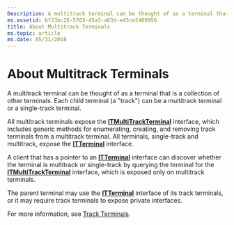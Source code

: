 ```yaml
---
Description: A multitrack terminal can be thought of as a terminal that is a collection of other terminals. Each child terminal (a &\#0034;track&\#0034;) can be a multitrack terminal or a single-track terminal.
ms.assetid: bf23bc26-5763-45a3-a63d-e43ce2480956
title: About Multitrack Terminals
ms.topic: article
ms.date: 05/31/2018
---
```


# About Multitrack Terminals

A multitrack terminal can be thought of as a terminal that is a collection of other terminals. Each child terminal (a "track") can be a multitrack terminal or a single-track terminal.

All multitrack terminals expose the [**ITMultiTrackTerminal**](/windows/desktop/api/tapi3if/nn-tapi3if-itmultitrackterminal) interface, which includes generic methods for enumerating, creating, and removing track terminals from a multitrack terminal. All terminals, single-track and multitrack, expose the [**ITTerminal**](https://msdn.microsoft.com/library/ms732646(v=VS.85).aspx) interface.

A client that has a pointer to an [**ITTerminal**](https://msdn.microsoft.com/library/ms732646(v=VS.85).aspx) interface can discover whether the terminal is multitrack or single-track by querying the terminal for the [**ITMultiTrackTerminal**](/windows/desktop/api/tapi3if/nn-tapi3if-itmultitrackterminal) interface, which is exposed only on multitrack terminals.

The parent terminal may use the [**ITTerminal**](https://msdn.microsoft.com/library/ms732646(v=VS.85).aspx) interface of its track terminals, or it may require track terminals to expose private interfaces.

For more information, see [Track Terminals](track-terminals.md).

 

 




